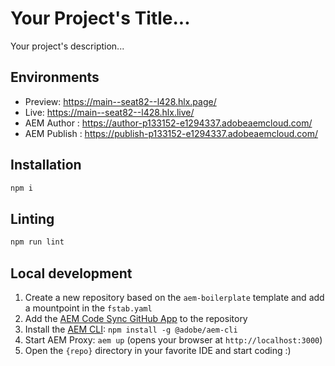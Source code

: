 # Your Project's Title...
Your project's description...

## Environments
- Preview: https://main--seat82--l428.hlx.page/
- Live: https://main--seat82--l428.hlx.live/
- AEM Author : https://author-p133152-e1294337.adobeaemcloud.com/
- AEM Publish : https://publish-p133152-e1294337.adobeaemcloud.com/

## Installation

```sh
npm i
```

## Linting

```sh
npm run lint
```

## Local development

1. Create a new repository based on the `aem-boilerplate` template and add a mountpoint in the `fstab.yaml`
1. Add the [AEM Code Sync GitHub App](https://github.com/apps/aem-code-sync) to the repository
1. Install the [AEM CLI](https://github.com/adobe/helix-cli): `npm install -g @adobe/aem-cli`
1. Start AEM Proxy: `aem up` (opens your browser at `http://localhost:3000`)
1. Open the `{repo}` directory in your favorite IDE and start coding :)
